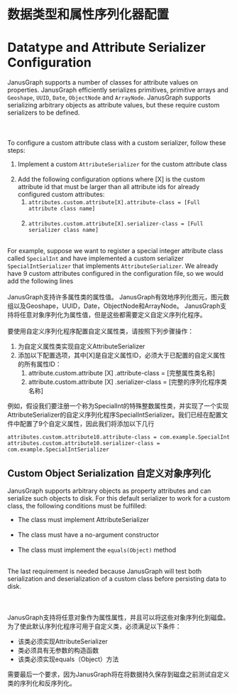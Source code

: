 # 数据类型和属性序列化器配置

<a name="datatype-and-attribute-serializer-configuration"></a>
# Datatype and Attribute Serializer Configuration
JanusGraph supports a number of classes for attribute values on properties. JanusGraph efficiently serializes primitives, primitive arrays and `Geoshape`, `UUID`, `Date`, `ObjectNode` and `ArrayNode`. JanusGraph supports serializing arbitrary objects as attribute values, but these require custom serializers to be defined.<br /><br />
<br /><br />To configure a custom attribute class with a custom serializer, follow these steps:

1. Implement a custom `AttributeSerializer` for the custom attribute class<br /><br />
1. Add the following configuration options where [X] is the custom attribute id that must be larger than all attribute ids for already configured custom attributes:
   1. `attributes.custom.attribute[X].attribute-class = [Full attribute class name]`<br /><br />
   1. `attributes.custom.attribute[X].serializer-class = [Full serializer class name]`<br /><br />

For example, suppose we want to register a special integer attribute class called `SpecialInt` and have implemented a custom serializer `SpecialIntSerializer` that implements `AttributeSerializer`. We already have 9 custom attributes configured in the configuration file, so we would add the following lines<br /><br />JanusGraph支持许多属性类的属性值。 JanusGraph有效地序列化图元，图元数组以及Geoshape，UUID，Date，ObjectNode和ArrayNode。 JanusGraph支持将任意对象序列化为属性值，但是这些都需要定义自定义序列化程序。<br /><br />要使用自定义序列化程序配置自定义属性类，请按照下列步骤操作：

1. 为自定义属性类实现自定义AttributeSerializer
1. 添加以下配置选项，其中[X]是自定义属性ID，必须大于已配置的自定义属性的所有属性ID：
   1. attribute.custom.attribute [X] .attribute-class = [完整属性类名称]
   1. attribute.custom.attribute [X] .serializer-class = [完整的序列化程序类名称]

例如，假设我们要注册一个称为SpecialInt的特殊整数属性类，并实现了一个实现AttributeSerializer的自定义序列化程序SpecialIntSerializer。我们已经在配置文件中配置了9个自定义属性，因此我们将添加以下几行
```
attributes.custom.attribute10.attribute-class = com.example.SpecialInt
attributes.custom.attribute10.serializer-class = com.example.SpecialIntSerializer
```
<a name="custom-object-serialization"></a>
## Custom Object Serialization 自定义对象序列化
JanusGraph supports arbitrary objects as property attributes and can serialize such objects to disk. For this default serializer to work for a custom class, the following conditions must be fulfilled:

- The class must implement AttributeSerializer<br /><br />
- The class must have a no-argument constructor<br /><br />
- The class must implement the `equals(Object)` method<br /><br />

The last requirement is needed because JanusGraph will test both serialization and deserialization of a custom class before persisting data to disk.<br /><br />
<br /><br />JanusGraph支持将任意对象作为属性属性，并且可以将这些对象序列化到磁盘。为了使此默认序列化程序可用于自定义类，必须满足以下条件：

- 该类必须实现AttributeSerializer
- 类必须具有无参数的构造函数
- 该类必须实现equals（Object）方法

需要最后一个要求，因为JanusGraph将在将数据持久保存到磁盘之前测试自定义类的序列化和反序列化。
